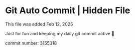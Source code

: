 # Git Auto Commit | Hidden File

This file was added Feb 12, 2025

Just for fun and keeping my daily git commit active 🤪

commit number: 3155318
